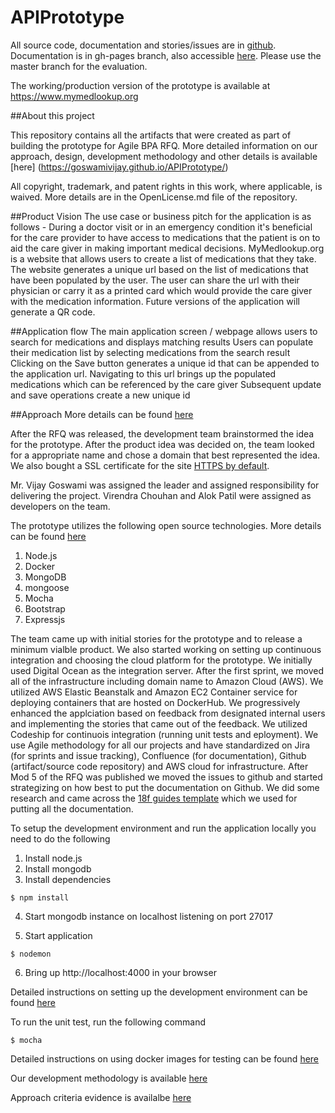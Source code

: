 # APIPrototype

 All source code, documentation and stories/issues are in [github](https://github.com/GoswamiVijay/APIPrototype). Documentation is in gh-pages branch, also accessible [here](http://goswamivijay.github.io/APIPrototype/). Please use the master branch for the evaluation.

The working/production version of the prototype is available at https://www.mymedlookup.org

##About this project

This repository contains all the artifacts that were created as part of building the prototype for Agile BPA RFQ. More detailed information on our approach, design, development methodology and other details is available [here] (https://goswamivijay.github.io/APIPrototype/)

All copyright, trademark, and patent rights in this work, where applicable, is waived. More details are in the OpenLicense.md file of the repository.


##Product Vision
The use case or business pitch for the application is as follows - During a doctor visit or in an emergency condition it's beneficial for the care provider to have access to medications that the patient is on to aid the care giver in making important medical decisions. MyMedlookup.org is a website that allows users to create a list of medications that they take. The website generates a unique url based on the list of medications that have been populated by the user. The user can share the url with their physician or carry it as a printed card which would provide the care giver with the medication information. Future versions of the application will generate a QR code.

##Application flow
The main application screen / webpage allows users to search for medications and displays matching results Users can populate their medication list by selecting medications from the search result Clicking on the Save button generates a unique id that can be appended to the application url. Navigating to this url brings up the populated medications which can be referenced by the care giver Subsequent update and save operations create a new unique id

##Approach
More details can be found [here](https://goswamivijay.github.io/APIPrototype/how-we-built-it/)

After the RFQ was released, the development team brainstormed the idea for the prototype. After the product idea was decided on, the team looked for a appropriate name and chose a domain that best represented the idea. We also bought a SSL certificate for the site [HTTPS by default](https://www.whitehouse.gov/sites/default/files/omb/memoranda/2015/m-15-13.pdf). 

Mr. Vijay Goswami was assigned the leader and assigned responsibility for delivering the project. Virendra Chouhan and Alok Patil were assigned as developers on the team. 

The prototype utilizes the following open source technologies. More details can be found [here](https://goswamivijay.github.io/APIPrototype/methodology/#play-8)
1.  Node.js
2.  Docker
3.  MongoDB
4.  mongoose
5.  Mocha
6.  Bootstrap
7.  Expressjs

The team came up with initial stories for the prototype and to release a minimum vialble product. We also started working on setting up continuous integration and choosing the cloud platform for the prototype. We initially used Digital Ocean as the integration server. After the first sprint, we moved all of the infrastructure including domain name to Amazon Cloud (AWS). We utilized AWS Elastic Beanstalk and Amazon EC2 Container service for deploying containers that are hosted on DockerHub. We progressively enhanced the applciation based on feedback from designated internal users and implementing the stories that came out of the feedback. We utilized Codeship for continuois integration (running unit tests and eployment). We use Agile methodology for all our projects and have standardized on Jira (for sprints and issue tracking), Confluence (for documentation), Github (artifact/source code repository) and AWS cloud for infrastructure. After Mod 5 of the RFQ was published we moved the issues to github and started strategizing on how best to put the documentation on Github. We did some research and came across the [18f guides template](https://pages.18f.gov/guides-template/) which we used for putting all the documentation. 

To setup the development environment and run the application locally you need to do the following
1. Install node.js
2. Install mongodb
3. Install dependencies

```
$ npm install
```

4. Start mongodb instance on localhost listening on port 27017

5. Start application

```
$ nodemon
```

6. Bring up http://localhost:4000 in your browser

Detailed instructions on setting up the development environment can be found [here](https://goswamivijay.github.io/APIPrototype/development/)


To run the unit test, run the following command

```
$ mocha
```

Detailed instructions on using docker images for testing can be found [here](https://goswamivijay.github.io/APIPrototype/testing/)

Our development methodology is available [here](https://goswamivijay.github.io/APIPrototype/methodology/)

Approach criteria evidence is availalbe [here](https://goswamivijay.github.io/APIPrototype/rfq-evaluation-criteria-evidence/)




